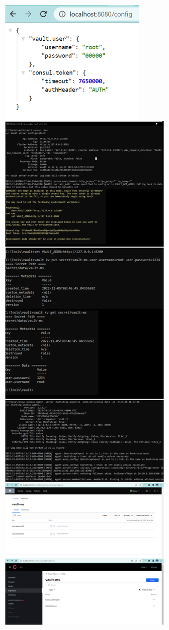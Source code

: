 <img src="captutes/capture1.png">
<br/>
<img src="captutes/capture2.png">
<br/>
<img src="captutes/capture3.png">
<br/>
<img src="captutes/cature4.png">
<br/>
<img src="captutes/capture5.png">
<br/>
<img src="captutes/capture6.png">
<br/>